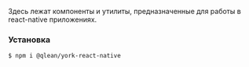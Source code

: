 Здесь лежат компоненты и утилиты, предназначенные для работы в react-native приложениях.

### Установка

```shell static
$ npm i @qlean/york-react-native
```
